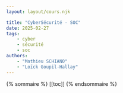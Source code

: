 ```yaml
---
layout: layout/cours.njk

title: "CyberSécurité - SOC"
date: 2025-02-27
tags:
    - cyber
    - sécurité
    - soc
authors:
    - "Mathieu SCHIANO"
    - "Loïck Goupil-Hallay"
---
```


{% sommaire %}
[[toc]]
{% endsommaire %}
